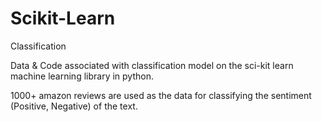 # Scikit-Learn
Classification

Data & Code associated with classification model on the sci-kit learn machine learning library in python.

1000+ amazon reviews are used as the data for classifying the sentiment (Positive, Negative) of the text.
